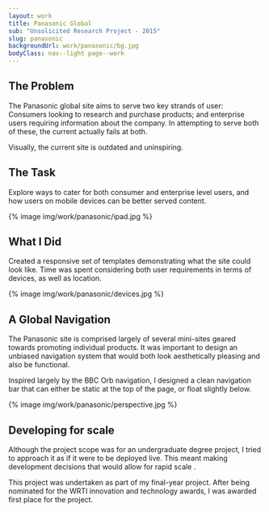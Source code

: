 ```yaml
---
layout: work
title: Panasonic Global
sub: "Unsolicited Research Project - 2015"
slug: panasonic
backgroundUrl: work/panasonic/bg.jpg
bodyClass: nav--light page--work
---
```


<div class="inner-columns inner-columns--work">
    <div class="inner-columns__col">
        <h2>The Problem</h2>
        <p>The Panasonic global site aims to serve two key strands of user: Consumers looking to research and purchase products; and enterprise users requiring information about the company. In attempting to serve both of these, the current actually fails at both.</p>
    <p>Visually, the current site is outdated and uninspiring.</p>
    </div>
    <div class="inner-columns__col">
        <h2>The Task</h2>
    <p>Explore ways to cater for both consumer and enterprise level users, and how users on mobile devices can be better served content.</p>
    </div>
</div>

{% image img/work/panasonic/ipad.jpg %}

<div class="page__article--inner">
    <h2>What I Did</h2>
    <p>Created a responsive set of templates demonstrating what the site could look like. Time was spent considering both user requirements in terms of devices, as well as location.</p>
</div>
{% image img/work/panasonic/devices.jpg %}

<div class="page__article--inner">
    <h2>A Global Navigation</h2>
    <p>The Panasonic site is comprised largely of several mini-sites geared towards promoting individual products. It was important to design an unbiased navigation system that would both look aesthetically pleasing and also be functional.</p>
    <p>Inspired largely by the BBC Orb navigation, I designed a clean navigation bar that can either be static at the top of the page, or float slightly below.</p>
</div>

{% image img/work/panasonic/perspective.jpg %}

<div class="page__article--inner">
    <h2>Developing for scale</h2>
    <p>Although the project scope was for an undergraduate degree project, I tried to approach it as if it were to be deployed live. This meant making development decisions that would allow for rapid scale  .</p>
</div>

<div class="page__article--inner">
    <p>This project was undertaken as part of my final-year project. After being nominated for the WRTI innovation and technology awards, I was awarded first place for the project.</p>
</div>